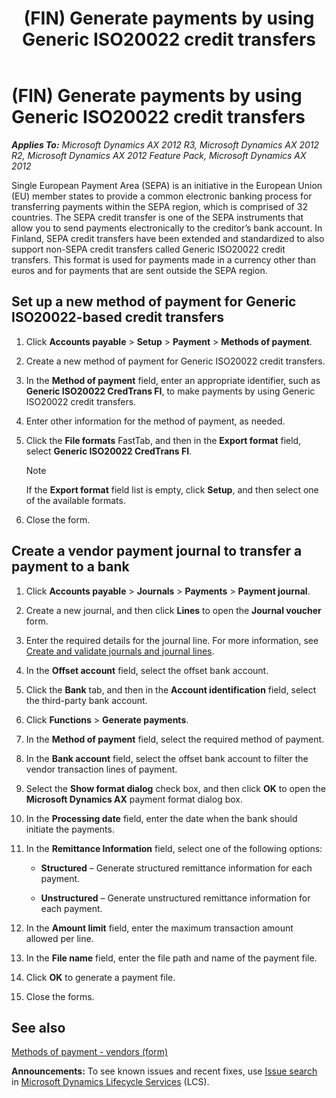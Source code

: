 ﻿---
title: (FIN) Generate payments by using Generic ISO20022 credit transfers
TOCTitle: (FIN) Generate payments by using Generic ISO20022 credit transfers
ms:assetid: ac27604a-e16b-4d50-bac0-dff41be3f684
ms:mtpsurl: https://technet.microsoft.com/en-us/library/Hh500179(v=AX.60)
ms:contentKeyID: 37820242
ms.date: 04/18/2014
mtps_version: v=AX.60
---

# (FIN) Generate payments by using Generic ISO20022 credit transfers 


_**Applies To:** Microsoft Dynamics AX 2012 R3, Microsoft Dynamics AX 2012 R2, Microsoft Dynamics AX 2012 Feature Pack, Microsoft Dynamics AX 2012_

Single European Payment Area (SEPA) is an initiative in the European Union (EU) member states to provide a common electronic banking process for transferring payments within the SEPA region, which is comprised of 32 countries. The SEPA credit transfer is one of the SEPA instruments that allow you to send payments electronically to the creditor’s bank account. In Finland, SEPA credit transfers have been extended and standardized to also support non-SEPA credit transfers called Generic ISO20022 credit transfers. This format is used for payments made in a currency other than euros and for payments that are sent outside the SEPA region.

## Set up a new method of payment for Generic ISO20022-based credit transfers

1.  Click **Accounts payable** \> **Setup** \> **Payment** \> **Methods of payment**.

2.  Create a new method of payment for Generic ISO20022 credit transfers.

3.  In the **Method of payment** field, enter an appropriate identifier, such as **Generic ISO20022 CredTrans FI**, to make payments by using Generic ISO20022 credit transfers.

4.  Enter other information for the method of payment, as needed.

5.  Click the **File formats** FastTab, and then in the **Export format** field, select **Generic ISO20022 CredTrans FI**.
    

    > [!NOTE]
    > <P>If the <STRONG>Export format</STRONG> field list is empty, click <STRONG>Setup</STRONG>, and then select one of the available formats.</P>



6.  Close the form.

## Create a vendor payment journal to transfer a payment to a bank

1.  Click **Accounts payable** \> **Journals** \> **Payments** \> **Payment journal**.

2.  Create a new journal, and then click **Lines** to open the **Journal voucher** form.

3.  Enter the required details for the journal line. For more information, see [Create and validate journals and journal lines](create-and-validate-journals-and-journal-lines.md).

4.  In the **Offset account** field, select the offset bank account.

5.  Click the **Bank** tab, and then in the **Account identification** field, select the third-party bank account.

6.  Click **Functions** \> **Generate payments**.

7.  In the **Method of payment** field, select the required method of payment.

8.  In the **Bank account** field, select the offset bank account to filter the vendor transaction lines of payment.

9.  Select the **Show format dialog** check box, and then click **OK** to open the **Microsoft Dynamics AX** payment format dialog box.

10. In the **Processing date** field, enter the date when the bank should initiate the payments.

11. In the **Remittance Information** field, select one of the following options:
    
      - **Structured** – Generate structured remittance information for each payment.
    
      - **Unstructured** – Generate unstructured remittance information for each payment.

12. In the **Amount limit** field, enter the maximum transaction amount allowed per line.

13. In the **File name** field, enter the file path and name of the payment file.

14. Click **OK** to generate a payment file.

15. Close the forms.

## See also

[Methods of payment - vendors (form)](https://technet.microsoft.com/en-us/library/aa618565\(v=ax.60\))

  
**Announcements:** To see known issues and recent fixes, use [Issue search](http://go.microsoft.com/fwlink/?linkid=389258) in [Microsoft Dynamics Lifecycle Services](http://go.microsoft.com/fwlink/?linkid=306505) (LCS).

